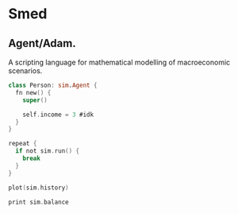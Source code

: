 # Smed
## Agent/Adam.

A scripting language for mathematical modelling of macroeconomic scenarios.

```kt
class Person: sim.Agent {
  fn new() {
    super()

    self.income = 3 #idk
  }
}

repeat {
  if not sim.run() {
    break
  }
}

plot(sim.history)

print sim.balance
```

